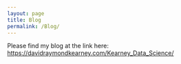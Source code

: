 ```yaml
---
layout: page
title: Blog
permalink: /Blog/
---
```


Please find my blog at the link here: https://davidraymondkearney.com/Kearney_Data_Science/


